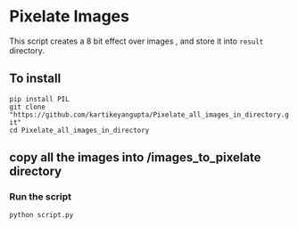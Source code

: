 # Pixelate Images

This script creates a 8 bit effect over images , and store it into `result` directory.

## To install 
`pip install PIL`<br>
`git clone "https://github.com/kartikeyangupta/Pixelate_all_images_in_directory.git"`<br>
`cd Pixelate_all_images_in_directory`<br>

## copy all the images into /images_to_pixelate directory

### Run the script
`python script.py`
